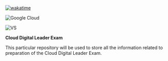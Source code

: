 [![wakatime](https://wakatime.com/badge/user/fb51e98c-3adf-4260-a9c6-172a980deda7/project/018afb16-618c-4e74-9975-2adf8c2e0e81.svg)](https://wakatime.com/badge/user/fb51e98c-3adf-4260-a9c6-172a980deda7/project/018afb16-618c-4e74-9975-2adf8c2e0e81)

![Google Cloud](https://img.shields.io/badge/GoogleCloud-%234285F4.svg?style=for-the-badge&logo=google-cloud&logoColor=white)

![VS](https://img.shields.io/github/last-commit/cloud-devops-enthusiast/Google-Cloud-Platform_Cloud-Digital-Leader_Certification-Exam-Preparation)

**Cloud Digital Leader Exam**

This particular repository will be used to store all the information related to preparation of the Cloud Digital Leader Exam.
